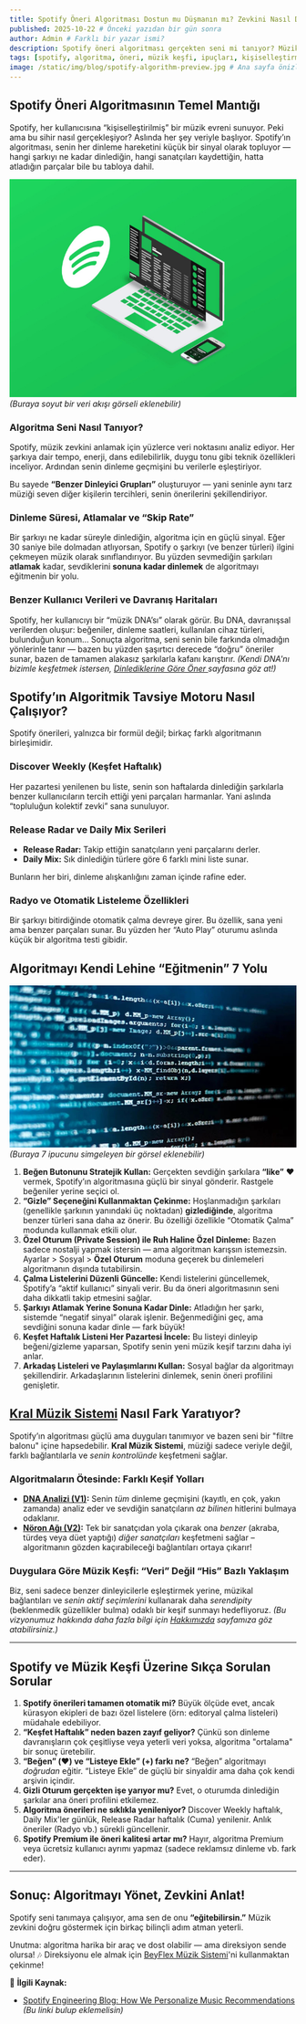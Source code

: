 ```yaml
---
title: Spotify Öneri Algoritması Dostun mu Düşmanın mı? Zevkini Nasıl Daha İyi Anlatırsın?
published: 2025-10-22 # Önceki yazıdan bir gün sonra
author: Admin # Farklı bir yazar ismi?
description: Spotify öneri algoritması gerçekten seni mi tanıyor? Müzik zevkini daha doğru yansıtması için algoritmayı nasıl eğitebileceğini adım adım öğren!
tags: [spotify, algoritma, öneri, müzik keşfi, ipuçları, kişiselleştirme, discover weekly]
image: /static/img/blog/spotify-algorithm-preview.jpg # Ana sayfa önizleme resmi (Oluşturulmalı!)
---
```


## Spotify Öneri Algoritmasının Temel Mantığı

Spotify, her kullanıcısına “kişiselleştirilmiş” bir müzik evreni sunuyor. Peki ama bu sihir nasıl gerçekleşiyor? Aslında her şey veriyle başlıyor. Spotify’ın algoritması, senin her dinleme hareketini küçük bir sinyal olarak topluyor — hangi şarkıyı ne kadar dinlediğin, hangi sanatçıları kaydettiğin, hatta atladığın parçalar bile bu tabloya dahil.

![Spotify Veri Akışı İllüstrasyonu](/static/img/blog/spotify-data-flow.jpg "Algoritma Nasıl Öğreniyor?")
*(Buraya soyut bir veri akışı görseli eklenebilir)*

### Algoritma Seni Nasıl Tanıyor?

Spotify, müzik zevkini anlamak için yüzlerce veri noktasını analiz ediyor. Her şarkıya dair tempo, enerji, dans edilebilirlik, duygu tonu gibi teknik özellikleri inceliyor. Ardından senin dinleme geçmişini bu verilerle eşleştiriyor.

Bu sayede **“Benzer Dinleyici Grupları”** oluşturuyor — yani seninle aynı tarz müziği seven diğer kişilerin tercihleri, senin önerilerini şekillendiriyor.

### Dinleme Süresi, Atlamalar ve “Skip Rate”

Bir şarkıyı ne kadar süreyle dinlediğin, algoritma için en güçlü sinyal. Eğer 30 saniye bile dolmadan atlıyorsan, Spotify o şarkıyı (ve benzer türleri) ilgini çekmeyen müzik olarak sınıflandırıyor. Bu yüzden sevmediğin şarkıları **atlamak** kadar, sevdiklerini **sonuna kadar dinlemek** de algoritmayı eğitmenin bir yolu.

### Benzer Kullanıcı Verileri ve Davranış Haritaları

Spotify, her kullanıcıyı bir “müzik DNA’sı” olarak görür. Bu DNA, davranışsal verilerden oluşur: beğeniler, dinleme saatleri, kullanılan cihaz türleri, bulunduğun konum… Sonuçta algoritma, seni senin bile farkında olmadığın yönlerinle tanır — bazen bu yüzden şaşırtıcı derecede “doğru” öneriler sunar, bazen de tamamen alakasız şarkılarla kafanı karıştırır. *(Kendi DNA'nı bizimle keşfetmek istersen, [Dinlediklerine Göre Öner ](/sonuclar) sayfasına göz at!)*

## Spotify’ın Algoritmik Tavsiye Motoru Nasıl Çalışıyor?

Spotify önerileri, yalnızca bir formül değil; birkaç farklı algoritmanın birleşimidir.

### Discover Weekly (Keşfet Haftalık)

Her pazartesi yenilenen bu liste, senin son haftalarda dinlediğin şarkılarla benzer kullanıcıların tercih ettiği yeni parçaları harmanlar. Yani aslında “topluluğun kolektif zevki” sana sunuluyor.

### Release Radar ve Daily Mix Serileri

* **Release Radar:** Takip ettiğin sanatçıların yeni parçalarını derler.
* **Daily Mix:** Sık dinlediğin türlere göre 6 farklı mini liste sunar.

Bunların her biri, dinleme alışkanlığını zaman içinde rafine eder.

### Radyo ve Otomatik Listeleme Özellikleri

Bir şarkıyı bitirdiğinde otomatik çalma devreye girer. Bu özellik, sana yeni ama benzer parçaları sunar. Bu yüzden her “Auto Play” oturumu aslında küçük bir algoritma testi gibidir.

## Algoritmayı Kendi Lehine “Eğitmenin” 7 Yolu

![Algoritma Eğitme İpuçları Görseli](/static/img/blog/spotify-training-tips.jpg "Algoritmayı Yönet!")
*(Buraya 7 ipucunu simgeleyen bir görsel eklenebilir)*

1.  **Beğen Butonunu Stratejik Kullan:** Gerçekten sevdiğin şarkılara **“like”** ❤️ vermek, Spotify’ın algoritmasına güçlü bir sinyal gönderir. Rastgele beğeniler yerine seçici ol.
2.  **“Gizle” Seçeneğini Kullanmaktan Çekinme:** Hoşlanmadığın şarkıları (genellikle şarkının yanındaki üç noktadan) **gizlediğinde**, algoritma benzer türleri sana daha az önerir. Bu özelliği özellikle “Otomatik Çalma” modunda kullanmak etkili olur.
3.  **Özel Oturum (Private Session) ile Ruh Haline Özel Dinleme:** Bazen sadece nostalji yapmak istersin — ama algoritman karışsın istemezsin. Ayarlar > Sosyal > **Özel Oturum** moduna geçerek bu dinlemeleri algoritmanın dışında tutabilirsin.
4.  **Çalma Listelerini Düzenli Güncelle:** Kendi listelerini güncellemek, Spotify’a “aktif kullanıcı” sinyali verir. Bu da öneri algoritmasının seni daha dikkatli takip etmesini sağlar.
5.  **Şarkıyı Atlamak Yerine Sonuna Kadar Dinle:** Atladığın her şarkı, sistemde “negatif sinyal” olarak işlenir. Beğenmediğini geç, ama sevdiğini sonuna kadar dinle — fark büyük!
6.  **Keşfet Haftalık Listeni Her Pazartesi İncele:** Bu listeyi dinleyip beğeni/gizleme yaparsan, Spotify senin yeni müzik keşif tarzını daha iyi anlar.
7.  **Arkadaş Listeleri ve Paylaşımlarını Kullan:** Sosyal bağlar da algoritmayı şekillendirir. Arkadaşlarının listelerini dinlemek, senin öneri profilini genişletir.

## [Kral Müzik Sistemi](/index) Nasıl Fark Yaratıyor?

Spotify’ın algoritması güçlü ama duyguları tanımıyor ve bazen seni bir "filtre balonu" içine hapsedebilir. **Kral Müzik Sistemi**, müziği sadece veriyle değil, farklı bağlantılarla ve *senin kontrolünde* keşfetmeni sağlar.

### Algoritmaların Ötesinde: Farklı Keşif Yolları

* **[DNA Analizi (V1)](/sonuclar):** Senin *tüm* dinleme geçmişini (kayıtlı, en çok, yakın zamanda) analiz eder ve sevdiğin sanatçıların *az bilinen* hitlerini bulmaya odaklanır.
* **[Nöron Ağı (V2)](/artist_search):** Tek bir sanatçıdan yola çıkarak ona *benzer* (akraba, türdeş veya düet yaptığı) *diğer sanatçıları* keşfetmeni sağlar – algoritmanın gözden kaçırabileceği bağlantıları ortaya çıkarır!

### Duygulara Göre Müzik Keşfi: “Veri” Değil “His” Bazlı Yaklaşım

Biz, seni sadece benzer dinleyicilerle eşleştirmek yerine, müzikal bağlantıları ve *senin aktif seçimlerini* kullanarak daha *serendipity* (beklenmedik güzellikler bulma) odaklı bir keşif sunmayı hedefliyoruz. *(Bu vizyonumuz hakkında daha fazla bilgi için [Hakkımızda](/about) sayfamıza göz atabilirsiniz.)*

---

## Spotify ve Müzik Keşfi Üzerine Sıkça Sorulan Sorular

1.  **Spotify önerileri tamamen otomatik mi?**
    Büyük ölçüde evet, ancak kürasyon ekipleri de bazı özel listelere (örn: editoryal çalma listeleri) müdahale edebiliyor.
2.  **“Keşfet Haftalık” neden bazen zayıf geliyor?**
    Çünkü son dinleme davranışların çok çeşitliyse veya yeterli veri yoksa, algoritma "ortalama" bir sonuç üretebilir.
3.  **“Beğen” (❤️) ve “Listeye Ekle” (+) farkı ne?**
    “Beğen” algoritmayı *doğrudan* eğitir. “Listeye Ekle” de güçlü bir sinyaldir ama daha çok kendi arşivin içindir.
4.  **Gizli Oturum gerçekten işe yarıyor mu?**
    Evet, o oturumda dinlediğin şarkılar ana öneri profilini etkilemez.
5.  **Algoritma önerileri ne sıklıkla yenileniyor?**
    Discover Weekly haftalık, Daily Mix'ler günlük, Release Radar haftalık (Cuma) yenilenir. Anlık öneriler (Radyo vb.) sürekli güncellenir.
6.  **Spotify Premium ile öneri kalitesi artar mı?**
    Hayır, algoritma Premium veya ücretsiz kullanıcı ayrımı yapmaz (sadece reklamsız dinleme vb. fark eder).

---

## Sonuç: Algoritmayı Yönet, Zevkini Anlat!

Spotify seni tanımaya çalışıyor, ama sen de onu **“eğitebilirsin.”** Müzik zevkini doğru göstermek için birkaç bilinçli adım atman yeterli.

Unutma: algoritma harika bir araç ve dost olabilir — ama direksiyon sende olursa! 🎶 Direksiyonu ele almak için [BeyFlex Müzik Sistemi](/index)'ni kullanmaktan çekinme!

🔗 **İlgili Kaynak:**
* [Spotify Engineering Blog: How We Personalize Music Recommendations](https://engineering.atspotify.com/) *(Bu linki bulup eklemelisin)*